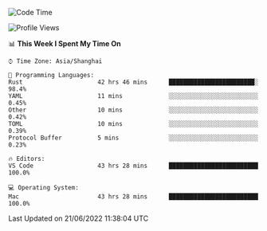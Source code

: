 <!--START_SECTION:waka-->
![Code Time](http://img.shields.io/badge/Code%20Time-1%2C423%20hrs%2029%20mins-blue)

![Profile Views](http://img.shields.io/badge/Profile%20Views-13-blue)

📊 **This Week I Spent My Time On** 

```text
⌚︎ Time Zone: Asia/Shanghai

💬 Programming Languages: 
Rust                     42 hrs 46 mins      ████████████████████████░   98.4% 
YAML                     11 mins             ░░░░░░░░░░░░░░░░░░░░░░░░░   0.45% 
Other                    10 mins             ░░░░░░░░░░░░░░░░░░░░░░░░░   0.42% 
TOML                     10 mins             ░░░░░░░░░░░░░░░░░░░░░░░░░   0.39% 
Protocol Buffer          5 mins              ░░░░░░░░░░░░░░░░░░░░░░░░░   0.23%

🔥 Editors: 
VS Code                  43 hrs 28 mins      █████████████████████████   100.0%

💻 Operating System: 
Mac                      43 hrs 28 mins      █████████████████████████   100.0%

```


 Last Updated on 21/06/2022 11:38:04 UTC
<!--END_SECTION:waka-->
